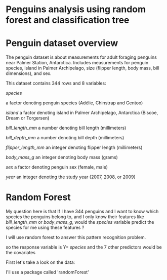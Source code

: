 # Penguins analysis using random forest and classification tree
# Penguin dataset overview
The penguin dataset is about measurements for adult foraging penguins near Palmer Station, Antarctica.
Includes measurements for penguin species, island in Palmer Archipelago, size (flipper length, body mass, bill dimensions), and sex. 

This dataset contains 344 rows and 8 variables:

*species*

a factor denoting penguin species (Adélie, Chinstrap and Gentoo)

*island*
a factor denoting island in Palmer Archipelago, Antarctica (Biscoe, Dream or Torgersen)

*bill_length_mm*
a number denoting bill length (millimeters)

*bill_depth_mm*
a number denoting bill depth (millimeters)

*flipper_length_mm*
an integer denoting flipper length (millimeters)

*body_mass_g*
an integer denoting body mass (grams)

*sex*
a factor denoting penguin sex (female, male)

*year*
an integer denoting the study year (2007, 2008, or 2009)

# Random Forest

My question here is that If I have 344 penguins and I want to know which species the penguins belong to, and I only know their features like *bill_length_mm* or *body_mass_g*, would the *species* variable predict the species for me using these features ?

I will use random forest to answer this pattern recognition problem. 

so the response variable is Y= *species* and the 7 other predictors would be the covariates 

First let's take a look on the data:

I'll use a package called 'randomForest'
